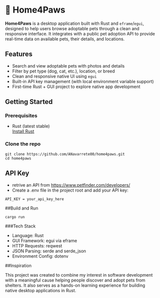 # 🐾 Home4Paws

**Home4Paws** is a desktop application built with Rust and `eframe`/`egui`, designed to help users browse adoptable pets through a clean and responsive interface. It integrates with a public pet adoption API to provide real-time data on available pets, their details, and locations.

## Features

- Search and view adoptable pets with photos and details
- Filter by pet type (dog, cat, etc.), location, or breed
- Clean and responsive native UI using `egui`
- Built-in API key management (with local environment variable support)
- First-time Rust + GUI project to explore native app development

## Getting Started

### Prerequisites

- Rust (latest stable)  
  [Install Rust](https://www.rust-lang.org/tools/install)

### Clone the repo

```terminal
git clone https://github.com/ANavarrete00/home4paws.git
cd home4paws
```

## API Key

- retrive an API from https://www.petfinder.com/developers/
- Create a .env file in the project root and add your API key:
```env
API_KEY = your_api_key_here
```

##Build and Run

```terminal
cargo run
```

###Tech Stack

- Language: Rust
- GUI Framework: egui via eframe
- HTTP Requests: reqwest
- JSON Parsing: serde and serde_json
- Environment Config: dotenv

##Inspiration

This project was created to combine my interest in software development with a meaningful cause
helping people discover and adopt pets from shelters. It also serves as a hands-on learning
experience for building native desktop applications in Rust.
